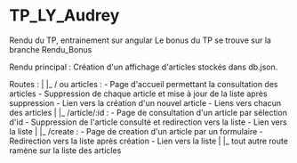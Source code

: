# TP_LY_Audrey
Rendu du TP, entrainement sur angular
Le bonus du TP se trouve sur la branche Rendu_Bonus


Rendu principal :
Création d'un affichage d'articles stockés dans db.json.

Routes :
	|
	|_ / ou articles : 
			- Page d'accueil permettant la consultation des articles
			- Suppression de chaque article et mise à jour de la liste après suppression
			- Lien vers la création d'un nouvel article
			- Liens vers chacun des articles
	|
	|_ /article/:id :
			- Page de consultation d'un article par sélection d'id
			- Suppression de l'article consulté et redirection vers la liste
			- Lien vers la liste
	|
	|_ /create :
			- Page de creation d'un article par un formulaire
			- Redirection vers la liste après création
			- Lien vers la liste
	|
	|_ tout autre route ramène sur la liste des articles

